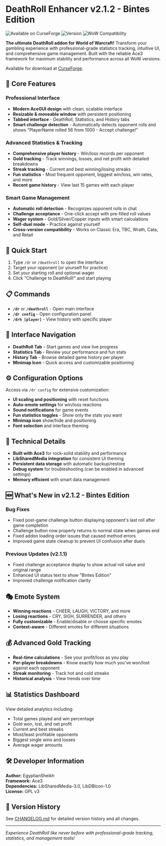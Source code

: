 # DeathRoll Enhancer v2.1.2 - Bintes Edition

![Available on CurseForge](https://img.shields.io/badge/Available_on-CurseForge-6441A4?style=flat&logo=curseforge)
![Version](https://img.shields.io/badge/Version-2.1.2-brightgreen)
![WoW Compatibility](https://img.shields.io/badge/WoW-Classic%20|%20TBC%20|%20Wrath%20|%20Cata%20|%20Retail-blue)

**The ultimate DeathRoll addon for World of Warcraft!** Transform your gambling experience with professional-grade statistics tracking, intuitive UI, and comprehensive game management. Built with the reliable Ace3 framework for maximum stability and performance across all WoW versions.

Available for download at [CurseForge](https://www.curseforge.com/wow/addons/deathroll-enhancer).

## 🎲 Core Features

### **Professional Interface**
- **Modern AceGUI design** with clean, scalable interface
- **Resizable & moveable window** with persistent positioning
- **Tabbed interface** - DeathRoll, Statistics, and History tabs
- **Smart challenge detection** - Automatically detects opponent rolls and shows "PlayerName rolled 56 from 1000 - Accept challenge!"

### **Advanced Statistics & Tracking**
- **Comprehensive player history** - Win/loss records per opponent
- **Gold tracking** - Track winnings, losses, and net profit with detailed breakdowns
- **Streak tracking** - Current and best winning/losing streaks
- **Fun statistics** - Most frequent opponent, biggest win/loss, win rates, and more
- **Recent game history** - View last 15 games with each player

### **Smart Game Management**
- **Automatic roll detection** - Recognizes opponent rolls in chat
- **Challenge acceptance** - One-click accept with pre-filled roll values  
- **Wager system** - Gold/Silver/Copper inputs with smart calculations
- **Self-duel mode** - Practice against yourself
- **Cross-version compatibility** - Works on Classic Era, TBC, Wrath, Cata, and Retail

## 🚀 Quick Start

1. Type `/dr` or `/deathroll` to open the interface
2. Target your opponent (or yourself for practice)
3. Set your starting roll and optional wager
4. Click "Challenge to DeathRoll!" and start playing

## 📋 Commands

- **`/dr`** or **`/deathroll`** - Open main interface
- **`/dr config`** - Open configuration panel  
- **`/drh [player]`** - View history with specific player

## 🎨 Interface Navigation

- **DeathRoll Tab** - Start games and view live progress
- **Statistics Tab** - Review your performance and fun stats
- **History Tab** - Browse detailed game history per player
- **Minimap Icon** - Quick access and customizable positioning

## ⚙️ Configuration Options

Access via `/dr config` for extensive customization:
- **UI scaling and positioning** with reset functions
- **Auto-emote settings** for win/loss reactions  
- **Sound notifications** for game events
- **Fun statistics toggles** - Show only the stats you want
- **Minimap icon** show/hide and positioning
- **Font selection** and interface theming

## 🔧 Technical Details

- **Built with Ace3** for rock-solid stability and performance
- **LibSharedMedia integration** for consistent UI theming
- **Persistent data storage** with automatic backup/restore
- **Debug system** for troubleshooting (can be enabled in advanced settings)
- **Memory efficient** with smart data management

## 🆕 What's New in v2.1.2 - Bintes Edition

### Bug Fixes
- Fixed post-game challenge button displaying opponent's last roll after game completion
- Challenge button now properly returns to normal state when games end
- Fixed addon loading order issues that caused method errors
- Improved game state cleanup to prevent UI confusion after duels

### Previous Updates (v2.1.1)
- Fixed challenge acceptance display to show actual roll value and original range
- Enhanced UI status text to show "Bintes Edition"
- Improved challenge notification clarity

## 🎭 Emote System

- **Winning reactions** - CHEER, LAUGH, VICTORY, and more
- **Losing reactions** - CRY, SIGH, SURRENDER, and others
- **Fully customizable** - Enable/disable or choose specific emotes
- **Context-aware** - Different emotes for different situations

## 💰 Advanced Gold Tracking

- **Real-time calculations** - See your profit/loss as you play
- **Per-player breakdowns** - Know exactly how much you've won/lost against each opponent  
- **Streak monitoring** - Track hot and cold streaks
- **Historical analysis** - View trends over time

## 📊 Statistics Dashboard

View detailed analytics including:
- Total games played and win percentage
- Gold won, lost, and net profit
- Current and best streaks
- Most/least profitable opponents
- Biggest single wins and losses
- Average wager amounts

## 🛠️ Developer Information

**Author:** EgyptianSheikh  
**Framework:** Ace3  
**Dependencies:** LibSharedMedia-3.0, LibDBIcon-1.0  
**License:** GPL v3  

## 📖 Version History

See [CHANGELOG.md](CHANGELOG.md) for detailed version history and all changes.

---

*Experience DeathRoll like never before with professional-grade tracking, statistics, and management tools!*